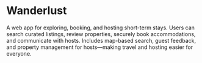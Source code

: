# Wanderlust
A web app for exploring, booking, and hosting short-term stays. Users can search curated listings, review properties, securely book accommodations, and communicate with hosts. Includes map-based search, guest feedback, and property management for hosts—making travel and hosting easier for everyone.

